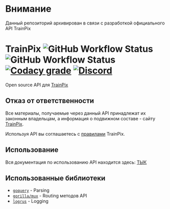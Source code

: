 # Внимание
Данный репозиторий архивирован в связи с разработкой официального API TrainPix

# TrainPix  ![GitHub Workflow Status](https://img.shields.io/github/workflow/status/Russia9/TrainPix-API/Go?label=Go%20build&style=flat-square) ![GitHub Workflow Status](https://img.shields.io/github/workflow/status/Russia9/TrainPix-API/Docker%20Image%20CI?label=%20Docker%20build&style=flat-square) [![Codacy grade](https://img.shields.io/codacy/grade/29335c1cfa5347f091009a47241257e0?style=flat-square)](https://app.codacy.com/manual/Russia9/TrainPix-API/dashboard) [![Discord](https://img.shields.io/discord/665933070142144514?label=Discord&style=flat-square)](https://discord.gg/S4EbHg4) 
Open source API для [TrainPix](https://trainpix.org/)

## Отказ от ответственности
Все материалы, получаемые через данный API принадлежат их законным владельцам, а информация о подвижном составе - сайту [TrainPix](https://trainpix.org/).

Используя API вы соглашаетесь с [правилами](https://trainpix.org/rules/) TrainPix.

## Использование
Вся документация по использованию API находится здесь: [ТЫК](https://docs.openpix.ru/)

## Использованные библиотеки
-  [`goquery`](https://github.com/PuerkitoBio/goquery) - Parsing
-  [`gorilla/mux`](https://github.com/gorilla/mux) - Routing методов API
-  [`logrus`](https://github.com/sirupsen/logrus) - Logging
